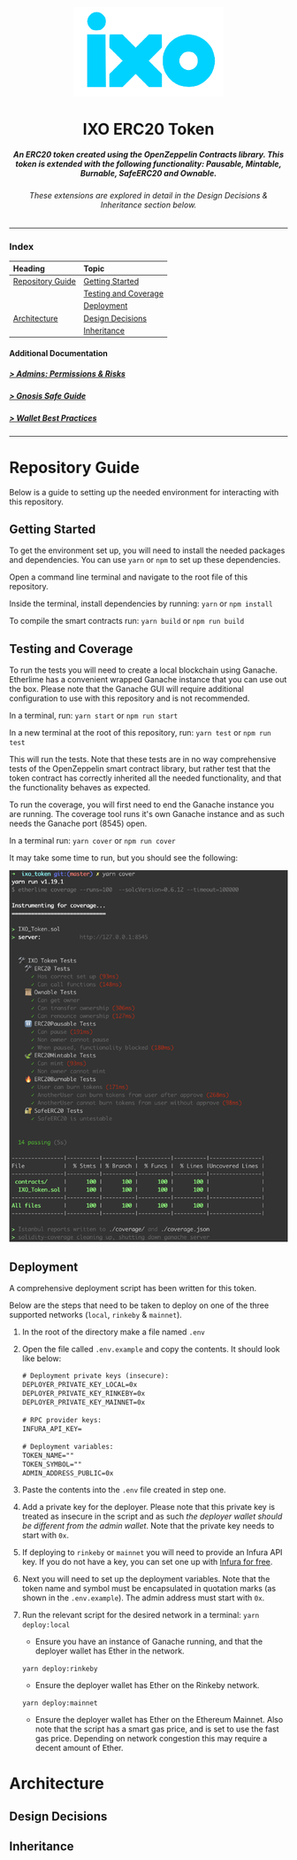 <div align="center">
    <img src="./resources/logo.png"/>
    <h1>IXO ERC20 Token</h1>
    <h5>
        An ERC20 token created using the OpenZeppelin Contracts library. This token is extended with the following functionality: Pausable, Mintable, Burnable, SafeERC20 and Ownable. 
    </h5>
    <h6>
        These extensions are explored in detail in the Design Decisions & Inheritance section below.
    </h6>
</div>

---
### Index 

| Heading | Topic | 
|:--------|:------|
| [Repository Guide](#repository-guide) | [Getting Started](#getting-started)
| | [Testing and Coverage](#testing-and-coverage) 
| | [Deployment](#deployment) 
| [Architecture](#architecture) | [Design Decisions](#design-decisions) 
|  | [Inheritance](#inheritance) |

#### Additional Documentation

##### [> Admins: Permissions & Risks](./resources/admin_permissions_and_risks.md)
##### [> Gnosis Safe Guide]()
##### [> Wallet Best Practices]()
---

# Repository Guide
Below is a guide to setting up the needed environment for interacting with this repository. 

## Getting Started
To get the environment set up, you will need to install the needed packages and dependencies. You can use `yarn` or `npm` to set up these dependencies. 

Open a command line terminal and navigate to the root file of this repository.

Inside the terminal, install dependencies by running:
`yarn` or `npm install`

To compile the smart contracts run:
`yarn build` or `npm run build`

## Testing and Coverage
To run the tests you will need to create a local blockchain using Ganache. Etherlime has a convenient wrapped Ganache instance that you can use out the box. Please note that the Ganache GUI will require additional configuration to use with this repository and is not recommended.

In a terminal, run:
`yarn start` or `npm run start`

In a new terminal at the root of this repository, run:
`yarn test` or `npm run test`

This will run the tests. Note that these tests are in no way comprehensive tests of the OpenZeppelin smart contract library, but rather test that the token contract has correctly inherited all the needed functionality, and that the functionality behaves as expected. 

To run the coverage, you will first need to end the Ganache instance you are running. The coverage tool runs it's own Ganache instance and as such needs the Ganache port (8545) open. 

In a terminal run:
`yarn cover` or `npm run cover`

It may take some time to run, but you should see the following:

<img src="./resources/coverage.png" />

## Deployment
A comprehensive deployment script has been written for this token. 

Below are the steps that need to be taken to deploy on one of the three supported networks (`local`, `rinkeby` & `mainnet`).
1. In the root of the directory make a file named `.env`
2. Open the file called `.env.example` and copy the contents. It should look like below:
    ```
    # Deployment private keys (insecure):
    DEPLOYER_PRIVATE_KEY_LOCAL=0x
    DEPLOYER_PRIVATE_KEY_RINKEBY=0x
    DEPLOYER_PRIVATE_KEY_MAINNET=0x

    # RPC provider keys:
    INFURA_API_KEY=

    # Deployment variables:
    TOKEN_NAME=""
    TOKEN_SYMBOL=""
    ADMIN_ADDRESS_PUBLIC=0x
    ```
3. Paste the contents into the `.env` file created in step one.
4. Add a private key for the deployer. Please note that this private key is treated as insecure in the script and as such *the deployer wallet should be different from the admin wallet*. Note that the private key needs to start with `0x`.
5. If deploying to `rinkeby` or `mainnet` you will need to provide an Infura API key. If you do not have a key, you can set one up with [Infura for free](https://infura.io/).
6. Next you will need to set up the deployment variables. Note that the token name and symbol must be encapsulated in quotation marks (as shown in the `.env.example`). The admin address must start with `0x`. 
7. Run the relevant script for the desired network in a terminal:
    `yarn deploy:local` 
    * Ensure you have an instance of Ganache running, and that the deployer wallet has Ether in the network.

    `yarn deploy:rinkeby`
    * Ensure the deployer wallet has Ether on the Rinkeby network.

    `yarn deploy:mainnet`
    * Ensure the deployer wallet has Ether on the Ethereum Mainnet. Also note that the script has a smart gas price, and is set to use the fast gas price. Depending on network congestion this may require a decent amount of Ether. 

# Architecture


## Design Decisions 

## Inheritance

